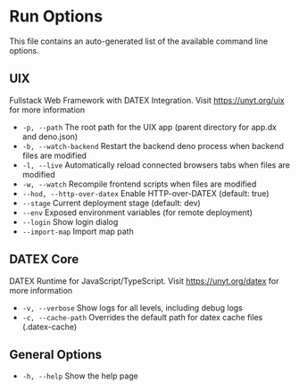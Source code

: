 # Run Options
This file contains an auto-generated list of the available command line options.

## UIX
Fullstack Web Framework with DATEX Integration.
Visit https://unyt.org/uix for more information

 * `-p, --path`               The root path for the UIX app (parent directory for app.dx and deno.json)
 * `-b, --watch-backend`      Restart the backend deno process when backend files are modified
 * `-l, --live`               Automatically reload connected browsers tabs when files are modified
 * `-w, --watch`              Recompile frontend scripts when files are modified
 * `--hod, --http-over-datex` Enable HTTP-over-DATEX (default: true)
 * `--stage`                  Current deployment stage (default: dev)
 * `--env`                    Exposed environment variables (for remote deployment)
 * `--login`                  Show login dialog
 * `--import-map`             Import map path

## DATEX Core
DATEX Runtime for JavaScript/TypeScript.
Visit https://unyt.org/datex for more information

 * `-v, --verbose`            Show logs for all levels, including debug logs
 * `-c, --cache-path`         Overrides the default path for datex cache files (.datex-cache)

## General Options

 * `-h, --help`               Show the help page